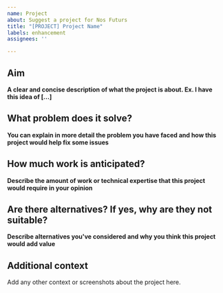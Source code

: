 ```yaml
---
name: Project
about: Suggest a project for Nos Futurs
title: "[PROJECT] Project Name"
labels: enhancement
assignees: ''

---
```


## Aim
**A clear and concise description of what the project is about. Ex. I have this idea of  [...]**

## What problem does it solve?
**You can explain in more detail the problem you have faced and how this project would help fix some issues**

## How much work is anticipated?
**Describe the amount of work or technical expertise that this project would require in your opinion**

## Are there alternatives? If yes, why are they not suitable?
**Describe alternatives you've considered and why you think this project would add value**

## Additional context
Add any other context or screenshots about the project here.
